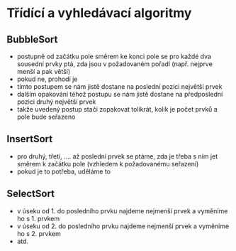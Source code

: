 # Třídící a vyhledávací algoritmy
## BubbleSort
* postupně od začátku pole směrem ke konci pole se pro každé dva sousední prvky ptá, zda jsou v požadovaném pořadí (např. nejprve menší a pak větší)
* pokud ne, prohodí je
* tímto postupem se nám jistě dostane na poslední pozici největší prvek
* dalším opakování téhož postupu se nám jistě dostane na předposlední pozici druhý největší prvek
* takže uvedený postup stačí zopakovat tolikrát, kolik je počet prvků a pole bude seřazeno

## InsertSort
* pro druhý, třetí, .... až poslední prvek se ptáme, zda je třeba s ním jet směrem k začátku pole (vzhledem k požadovanému seřazení)
* pokud je to potřeba, uděláme to

## SelectSort
* v úseku od 1. do posledního prvku najdeme nejmenší prvek a vyměníme ho s 1. prvkem
* v úseku od 2. do posledního prvku najdeme nejmenší prvek a vyměníme ho s 2. prvkem
* atd.

